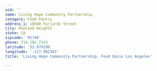 ```yaml
---
uid: ''
name: Living Hope Community Partnership
category: Food Pantry
address_1: 18500 Farjardo Street
city: Rowland Heights
state: CA
zipcode: '91748'
phone: 714.202.7333
latitude: '33.979196'
longitude: '-117.902383'
title: 'Living Hope Community Partnership, Food Oasis Los Angeles'

---
```

